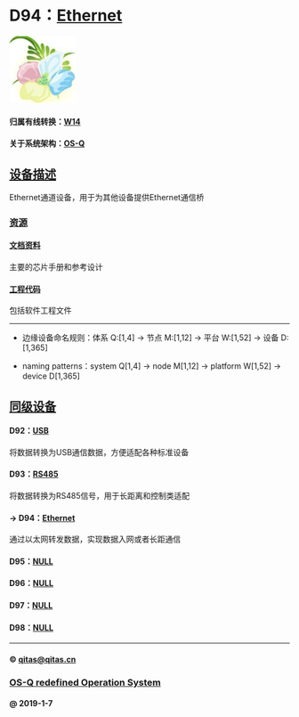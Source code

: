 ﻿# D94：[Ethernet](https://github.com/OS-Q/D94)

[![sites](OS-Q/OS-Q.png)](http://www.OS-Q.com)

#### 归属有线转换：[W14](https://github.com/OS-Q/W14)

#### 关于系统架构：[OS-Q](https://github.com/OS-Q/OS-Q)

## [设备描述](https://github.com/OS-Q/D94/wiki) 

Ethernet通道设备，用于为其他设备提供Ethernet通信桥

### [资源](OS-Q/)

#### [文档资料](docs/)

主要的芯片手册和参考设计

#### [工程代码](project/)

包括软件工程文件

---

- 边缘设备命名规则：体系 Q:[1,4] -> 节点 M:[1,12] -> 平台 W:[1,52] -> 设备 D:[1,365]

- naming patterns：system Q[1,4] -> node M[1,12] -> platform W[1,52] -> device D[1,365]

## [同级设备](https://github.com/OS-Q/W14/wiki) 

#### D92：[USB](https://github.com/OS-Q/D92)

将数据转换为USB通信数据，方便适配各种标准设备

#### D93：[RS485](https://github.com/OS-Q/D93)

将数据转换为RS485信号，用于长距离和控制类适配

#### -> D94：[Ethernet](https://github.com/OS-Q/D94)

通过以太网转发数据，实现数据入网或者长距通信

#### D95：[NULL](https://github.com/OS-Q/D95)


#### D96：[NULL](https://github.com/OS-Q/D96)



#### D97：[NULL](https://github.com/OS-Q/D97)



#### D98：[NULL](https://github.com/OS-Q/D98)

---

####  © qitas@qitas.cn
###  [OS-Q redefined Operation System](http://www.OS-Q.com)
####  @ 2019-1-7
